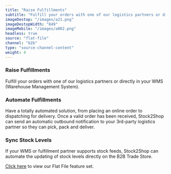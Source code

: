 ```yaml
---
title: "Raise Fulfillments"
subtitle: "Fulfill your orders with one of our logistics partners or directly in your WMS (Warehouse Management System)."
imageDestop: "/images/a21.png"
imageDestopWidth: "849"
imageMobile: "/images/a002.png"
headless: true
source: "flat-file"
channel: "b2b"
type: "source-channel-content"
weight: 4
---
```


### Raise Fulfillments
Fulfill your orders with one of our logistics partners or directly in your WMS (Warehouse Management System).

### Automate Fulfillments
Have a totally automated solution, from placing an online order to dispatching for delivery. Once a valid order has been received, Stock2Shop can send an automatic outbound notification to your 3rd-party logistics partner so they can pick, pack and deliver.

### Sync Stock Levels
If your WMS or fulfillment partner supports stock feeds, Stock2Shop can automate the updating of stock levels directly on the B2B Trade Store.

[Click here](/help/features/flat-file/ "Flat File Features") to view our Flat File feature set.